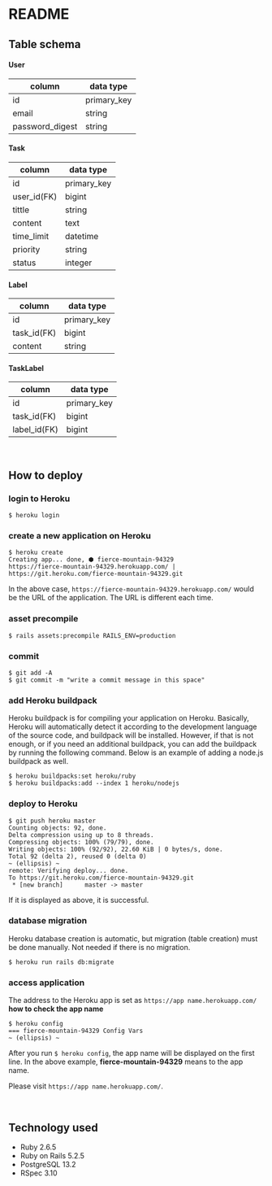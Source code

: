 # README

## Table schema

#### User
| column | data type |
| ---- | ---- |
| id | primary_key |
| email | string |
| password_digest | string |

#### Task
| column | data type |
| ---- | ---- |
| id | primary_key |
| user_id(FK) | bigint |
| tittle | string |
| content | text |
| time_limit | datetime |
| priority | string |
| status | integer |

#### Label
| column | data type |
| ---- | ---- |
| id | primary_key |
| task_id(FK) | bigint |
| content | string |

#### TaskLabel
| column | data type |
| ---- | ---- |
| id | primary_key |
| task_id(FK) | bigint |
| label_id(FK) | bigint |

<br>

## How to deploy
### login to Heroku
```
$ heroku login
```
### create a new application on Heroku
```
$ heroku create
Creating app... done, ⬢ fierce-mountain-94329
https://fierce-mountain-94329.herokuapp.com/ | https://git.heroku.com/fierce-mountain-94329.git
```
In the above case, `https://fierce-mountain-94329.herokuapp.com/` would be the URL of the application. The URL is different each time.

### asset precompile
```
$ rails assets:precompile RAILS_ENV=production
```

### commit
```
$ git add -A
$ git commit -m "write a commit message in this space"
```

### add Heroku buildpack
Heroku buildpack is for compiling your application on Heroku. Basically, Heroku will automatically detect it according to the development language of the source code, and buildpack will be installed. However, if that is not enough, or if you need an additional buildpack, you can add the buildpack by running the following command. Below is an example of adding a node.js buildpack as well.
```
$ heroku buildpacks:set heroku/ruby
$ heroku buildpacks:add --index 1 heroku/nodejs
```

### deploy to Heroku
```
$ git push heroku master
Counting objects: 92, done.
Delta compression using up to 8 threads.
Compressing objects: 100% (79/79), done.
Writing objects: 100% (92/92), 22.60 KiB | 0 bytes/s, done.
Total 92 (delta 2), reused 0 (delta 0)
~ (ellipsis) ~
remote: Verifying deploy... done.
To https://git.heroku.com/fierce-mountain-94329.git
 * [new branch]      master -> master
```
If it is displayed as above, it is successful.

### database migration
Heroku database creation is automatic, but migration (table creation) must be done manually. Not needed if there is no migration.
```
$ heroku run rails db:migrate
```
### access application
The address to the Heroku app is set as `https://app name.herokuapp.com/`
**how to check the app name**
```
$ heroku config
=== fierce-mountain-94329 Config Vars
~ (ellipsis) ~
```
After you run <code>$ heroku config</code>, the app name will be displayed on the first line. In the above example, **fierce-mountain-94329** means to the app name.

Please visit `https://app name.herokuapp.com/`.

<br>

## Technology used
* Ruby 2.6.5
* Ruby on Rails 5.2.5
* PostgreSQL 13.2
* RSpec 3.10
